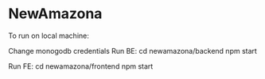 # NewAmazona



To run on local machine:

Change monogodb credentials
Run BE:
cd newamazona/backend 
npm start 

Run FE:
cd newamazona/frontend 
npm start
